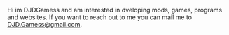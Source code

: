 Hi im DJDGamess and am interested in dveloping mods, games, programs and websites. 
If you want to reach out to me you can mail me to DJD.Gamess@gmail.com. 
